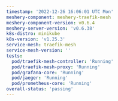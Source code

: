 ```yaml
---
timestamp: '2022-12-26 16:06:01 UTC Mon'
meshery-component: meshery-traefik-mesh
meshery-component-version: v0.6.4
meshery-server-version: 'v0.6.38'
k8s-distro: minikube
k8s-version: 'v1.25.3'
service-mesh: traefik-mesh
service-mesh-version: ''
tests:
  pod/traefik-mesh-controller: 'Running'
  pod/traefik-mesh-proxy: 'Running'
  pod/grafana-core: 'Running'
  pod/jaeger: 'Running'
  pod/prometheus-core: 'Running'
overall-status: 'passing'
---
```

